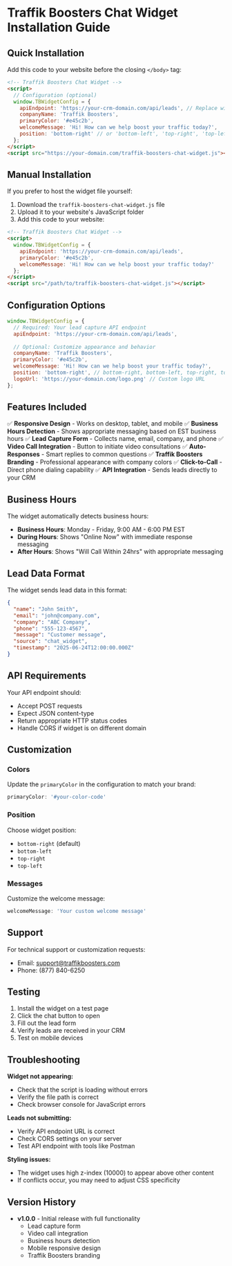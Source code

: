 # Traffik Boosters Chat Widget Installation Guide

## Quick Installation

Add this code to your website before the closing `</body>` tag:

```html
<!-- Traffik Boosters Chat Widget -->
<script>
  // Configuration (optional)
  window.TBWidgetConfig = {
    apiEndpoint: 'https://your-crm-domain.com/api/leads', // Replace with your API endpoint
    companyName: 'Traffik Boosters',
    primaryColor: '#e45c2b',
    welcomeMessage: 'Hi! How can we help boost your traffic today?',
    position: 'bottom-right' // or 'bottom-left', 'top-right', 'top-left'
  };
</script>
<script src="https://your-domain.com/traffik-boosters-chat-widget.js"></script>
```

## Manual Installation

If you prefer to host the widget file yourself:

1. Download the `traffik-boosters-chat-widget.js` file
2. Upload it to your website's JavaScript folder
3. Add this code to your website:

```html
<!-- Traffik Boosters Chat Widget -->
<script>
  window.TBWidgetConfig = {
    apiEndpoint: 'https://your-crm-domain.com/api/leads',
    primaryColor: '#e45c2b',
    welcomeMessage: 'Hi! How can we help boost your traffic today?'
  };
</script>
<script src="/path/to/traffik-boosters-chat-widget.js"></script>
```

## Configuration Options

```javascript
window.TBWidgetConfig = {
  // Required: Your lead capture API endpoint
  apiEndpoint: 'https://your-crm-domain.com/api/leads',
  
  // Optional: Customize appearance and behavior
  companyName: 'Traffik Boosters',
  primaryColor: '#e45c2b',
  welcomeMessage: 'Hi! How can we help boost your traffic today?',
  position: 'bottom-right', // bottom-right, bottom-left, top-right, top-left
  logoUrl: 'https://your-domain.com/logo.png' // Custom logo URL
};
```

## Features Included

✅ **Responsive Design** - Works on desktop, tablet, and mobile
✅ **Business Hours Detection** - Shows appropriate messaging based on EST business hours
✅ **Lead Capture Form** - Collects name, email, company, and phone
✅ **Video Call Integration** - Button to initiate video consultations
✅ **Auto-Responses** - Smart replies to common questions
✅ **Traffik Boosters Branding** - Professional appearance with company colors
✅ **Click-to-Call** - Direct phone dialing capability
✅ **API Integration** - Sends leads directly to your CRM

## Business Hours

The widget automatically detects business hours:
- **Business Hours**: Monday - Friday, 9:00 AM - 6:00 PM EST
- **During Hours**: Shows "Online Now" with immediate response messaging
- **After Hours**: Shows "Will Call Within 24hrs" with appropriate messaging

## Lead Data Format

The widget sends lead data in this format:

```json
{
  "name": "John Smith",
  "email": "john@company.com", 
  "company": "ABC Company",
  "phone": "555-123-4567",
  "message": "Customer message",
  "source": "chat_widget",
  "timestamp": "2025-06-24T12:00:00.000Z"
}
```

## API Requirements

Your API endpoint should:
- Accept POST requests
- Expect JSON content-type
- Return appropriate HTTP status codes
- Handle CORS if widget is on different domain

## Customization

### Colors
Update the `primaryColor` in the configuration to match your brand:
```javascript
primaryColor: '#your-color-code'
```

### Position
Choose widget position:
- `bottom-right` (default)
- `bottom-left`
- `top-right` 
- `top-left`

### Messages
Customize the welcome message:
```javascript
welcomeMessage: 'Your custom welcome message'
```

## Support

For technical support or customization requests:
- Email: support@traffikboosters.com
- Phone: (877) 840-6250

## Testing

1. Install the widget on a test page
2. Click the chat button to open
3. Fill out the lead form
4. Verify leads are received in your CRM
5. Test on mobile devices

## Troubleshooting

**Widget not appearing:**
- Check that the script is loading without errors
- Verify the file path is correct
- Check browser console for JavaScript errors

**Leads not submitting:**
- Verify API endpoint URL is correct
- Check CORS settings on your server
- Test API endpoint with tools like Postman

**Styling issues:**
- The widget uses high z-index (10000) to appear above other content
- If conflicts occur, you may need to adjust CSS specificity

## Version History

- **v1.0.0** - Initial release with full functionality
  - Lead capture form
  - Video call integration
  - Business hours detection
  - Mobile responsive design
  - Traffik Boosters branding